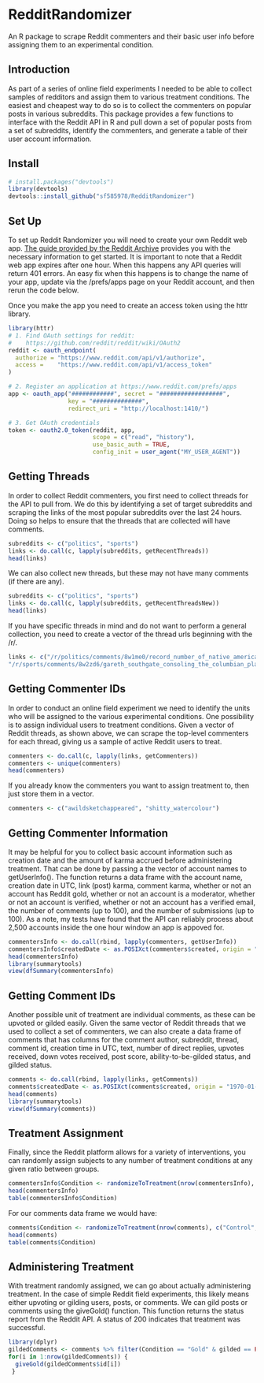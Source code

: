 # RedditRandomizer
An R package to scrape Reddit commenters and their basic user info before assigning them to an experimental condition.

## Introduction
As part of a series of online field experiments I needed to be able to collect samples of redditors and assign them to various treatment conditions. The easiest and cheapest way to do so is to collect the commenters on popular posts in various subreddits. This package provides a few functions to interface with the Reddit API in R and pull down a set of popular posts from a set of subreddits, identify the commenters, and generate a table of their user account information.

## Install
```r
# install.packages("devtools")
library(devtools)
devtools::install_github("sf585978/RedditRandomizer")
```

## Set Up
To set up Reddit Randomizer you will need to create your own Reddit web app. [The guide provided by the Reddit Archive](https://github.com/reddit-archive/reddit/wiki/OAuth2) provides you with the necessary information to get started. It is important to note that a Reddit web app expires after one hour. When this happens any API queries will return 401 errors. An easy fix when this happens is to change the name of your app, update via the /prefs/apps page on your Reddit account, and then rerun the code below.

Once you make the app you need to create an access token using the httr library.

```r
library(httr)
# 1. Find OAuth settings for reddit:
#    https://github.com/reddit/reddit/wiki/OAuth2
reddit <- oauth_endpoint(
  authorize = "https://www.reddit.com/api/v1/authorize",
  access =    "https://www.reddit.com/api/v1/access_token"
)

# 2. Register an application at https://www.reddit.com/prefs/apps
app <- oauth_app("############", secret = "##################", 
                 key = "##############", 
                 redirect_uri = "http://localhost:1410/")

# 3. Get OAuth credentials
token <- oauth2.0_token(reddit, app,
                        scope = c("read", "history"),
                        use_basic_auth = TRUE,
                        config_init = user_agent("MY_USER_AGENT"))
```

## Getting Threads
In order to collect Reddit commenters, you first need to collect threads for the API to pull from. We do this by identifying a set of target subreddits and scraping the links of the most popular subreddits over the last 24 hours. Doing so helps to ensure that the threads that are collected will have comments.

```r
subreddits <- c("politics", "sports")
links <- do.call(c, lapply(subreddits, getRecentThreads))
head(links)
```

We can also collect new threads, but these may not have many comments (if there are any).

```r
subreddits <- c("politics", "sports")
links <- do.call(c, lapply(subreddits, getRecentThreadsNew))
head(links)
```

If you have specific threads in mind and do not want to perform a general collection, you need to create a vector of the thread urls beginning with the /r/.

```r
links <- c("/r/politics/comments/8w1me0/record_number_of_native_americans_running_for/", 
"/r/sports/comments/8w2zd6/gareth_southgate_consoling_the_columbian_player/")
```

## Getting Commenter IDs
In order to conduct an online field experiment we need to identify the units who will be assigned to the various experimental conditions. One possibility is to assign individual users to treatment conditions. Given a vector of Reddit threads, as shown above, we can scrape the top-level commenters for each thread, giving us a sample of active Reddit users to treat.

```r
commenters <- do.call(c, lapply(links, getCommenters))
commenters <- unique(commenters)
head(commenters)
```

If you already know the commenters you want to assign treatment to, then just store them in a vector.

```r
commenters <- c("awildsketchappeared", "shitty_watercolour")
```

## Getting Commenter Information
It may be helpful for you to collect basic account information such as creation date and the amount of karma accrued before administering treatment. That can be done by passing a the vector of account names to getUserInfo(). The function returns a data frame with the account name, creation date in UTC, link (post) karma, comment karma, whether or not an account has Reddit gold, whether or not an account is a moderator, whether or not an account is verified, whether or not an account has a verified email, the number of comments (up to 100), and the number of submissions (up to 100). As a note, my tests have found that the API can reliably process about 2,500 accounts inside the one hour window an app is appoved for.

```r
commentersInfo <- do.call(rbind, lapply(commenters, getUserInfo))
commentersInfo$createdDate <- as.POSIXct(commenters$created, origin = "1970-01-01")
head(commentersInfo)
library(summarytools)
view(dfSummary(commentersInfo)
```

## Getting Comment IDs
Another possible unit of treatment are individual comments, as these can be upvoted or gilded easily. Given the same vector of Reddit threads that we used to collect a set of commenters, we can also create a data frame of comments that has columns for the comment author, subreddit, thread, comment id, creation time in UTC, text, number of direct replies, upvotes received, down votes received, post score, ability-to-be-gilded status, and gilded status.

```r
comments <- do.call(rbind, lapply(links, getComments))
comments$createdDate <- as.POSIXct(comments$created, origin = "1970-01-01")
head(comments)
library(summarytools)
view(dfSummary(comments))
```

## Treatment Assignment
Finally, since the Reddit platform allows for a variety of interventions, you can randomly assign subjects to any number of treatment conditions at any given ratio between groups.

```r
commentersInfo$Condition <- randomizeToTreatment(nrow(commentersInfo), c("Control", "Upvotes", "Reddit Gold"), c(0.5, 0.25, 0.25)
head(commentersInfo)
table(commentersInfo$Condition)
```

For our comments data frame we would have:

```r
comments$Condition <- randomizeToTreatment(nrow(comments), c("Control", "Upvote", "Gold"))
head(comments)
table(comments$Condition)
```

## Administering Treatment
With treatment randomly assigned, we can go about actually administering treatment. In the case of simple Reddit field experiments, this likely means either upvoting or gilding users, posts, or comments. We can gild posts or comments using the giveGold() function. This function returns the status report from the Reddit API. A status of 200 indicates that treatment was successful.

```r
library(dplyr)
gildedComments <- comments %>% filter(Condition == "Gold" & gilded == FALSE)
for(i in 1:nrow(gildedComments)) {
  giveGold(gildedComments$id[i])
 }
```
